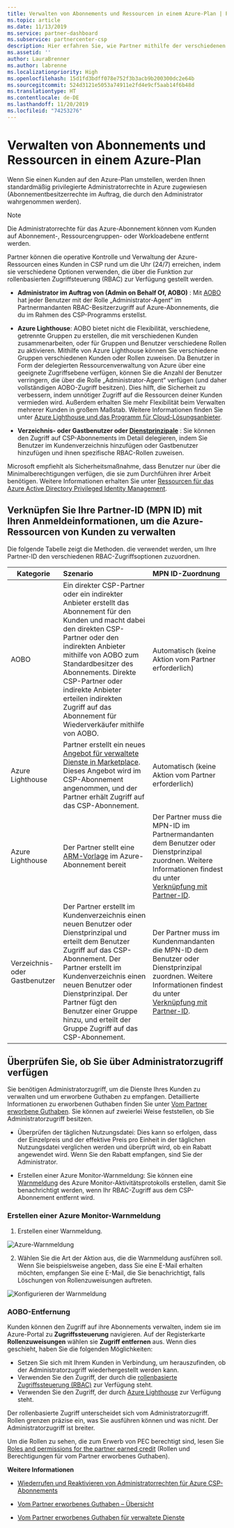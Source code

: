 ```yaml
---
title: Verwalten von Abonnements und Ressourcen in einem Azure-Plan | Partner Center
ms.topic: article
ms.date: 11/13/2019
ms.service: partner-dashboard
ms.subservice: partnercenter-csp
description: Hier erfahren Sie, wie Partner mithilfe der verschiedenen Optionen für die rollenbasierte Zugriffssteuerung (Role-Based Access Control, RBAC) die operative Kontrolle über und die Verwaltung für die Azure-Ressourcen eines Kunden erhalten.
ms.assetid: ''
author: LauraBrenner
ms.author: labrenne
ms.localizationpriority: High
ms.openlocfilehash: 15d1fd3bdff078e752f3b3acb9b200300dc2e64b
ms.sourcegitcommit: 524d3121e5053a74911e2fd4e9cf5aab14f6b48d
ms.translationtype: HT
ms.contentlocale: de-DE
ms.lasthandoff: 11/20/2019
ms.locfileid: "74253276"
---
```

# <a name="manage-subscriptions-and-resources-under-the-azure-plan"></a>Verwalten von Abonnements und Ressourcen in einem Azure-Plan

Wenn Sie einen Kunden auf den Azure-Plan umstellen, werden Ihnen standardmäßig privilegierte Administratorrechte in Azure zugewiesen (Abonnementbesitzerrechte im Auftrag, die durch den Administrator wahrgenommen werden).

 > [!NOTE]
 > Die Administratorrechte für das Azure-Abonnement können vom Kunden auf Abonnement-, Ressourcengruppen- oder Workloadebene entfernt werden. 

 Partner können die operative Kontrolle und Verwaltung der Azure-Ressourcen eines Kunden in CSP rund um die Uhr (24/7) erreichen, indem sie verschiedene Optionen verwenden, die über die Funktion zur rollenbasierten Zugriffsteuerung (RBAC) zur Verfügung gestellt werden. 

- **Administrator im Auftrag von (Admin on Behalf Of, AOBO)** : Mit [AOBO](https://channel9.msdn.com/Series/cspdev/Module-11-Admin-On-Behalf-Of-AOBO) hat jeder Benutzer mit der Rolle „Administrator-Agent“ im Partnermandanten RBAC-Besitzerzugriff auf Azure-Abonnements, die du im Rahmen des CSP-Programms erstellst.

- **Azure Lighthouse**: AOBO bietet nicht die Flexibilität, verschiedene, getrennte Gruppen zu erstellen, die mit verschiedenen Kunden zusammenarbeiten, oder für Gruppen und Benutzer verschiedene Rollen zu aktivieren. Mithilfe von Azure Lighthouse können Sie verschiedene Gruppen verschiedenen Kunden oder Rollen zuweisen. Da Benutzer in Form der delegierten Ressourcenverwaltung von Azure über eine geeignete Zugriffsebene verfügen, können Sie die Anzahl der Benutzer verringern, die über die Rolle „Administrator-Agent“ verfügen (und daher vollständigen AOBO-Zugriff besitzen). Dies hilft, die Sicherheit zu verbessern, indem unnötiger Zugriff auf die Ressourcen deiner Kunden vermieden wird. Außerdem erhalten Sie mehr Flexibilität beim Verwalten mehrerer Kunden in großem Maßstab. Weitere Informationen finden Sie unter [Azure Lighthouse und das Programm für Cloud-Lösungsanbieter](https://docs.microsoft.com/azure/lighthouse/concepts/cloud-solution-provider).

-  **Verzeichnis- oder Gastbenutzer oder [Dienstprinzipale](https://docs.microsoft.com/azure/active-directory/develop/app-objects-and-service-principals)** : Sie können den Zugriff auf CSP-Abonnements im Detail delegieren, indem Sie Benutzer im Kundenverzeichnis hinzufügen oder Gastbenutzer hinzufügen und ihnen spezifische RBAC-Rollen zuweisen. 

Microsoft empfiehlt als Sicherheitsmaßnahme, dass Benutzer nur über die Minimalberechtigungen verfügen, die sie zum Durchführen ihrer Arbeit benötigen. Weitere Informationen erhalten Sie unter [Ressourcen für das Azure Active Directory Privileged Identity Management](https://docs.microsoft.com/azure/active-directory/privileged-identity-management/pim-configure). 

## <a name="link-your-partner-id-mpn-idto-your-credentials-for-managing-customers-azure-resources"></a>Verknüpfen Sie Ihre Partner-ID (MPN ID) mit Ihren Anmeldeinformationen, um die Azure-Ressourcen von Kunden zu verwalten

Die folgende Tabelle zeigt die Methoden. die verwendet werden, um Ihre Partner-ID den verschiedenen RBAC-Zugriffsoptionen zuzuordnen.

|**Kategorie**   |**Szenario**   |**MPN ID-Zuordnung**|
|-----------------|:------------------------|:------------------|
|AOBO   |Ein direkter CSP-Partner oder ein indirekter Anbieter erstellt das Abonnement für den Kunden und macht dabei den direkten CSP-Partner oder den indirekten Anbieter mithilfe von AOBO zum Standardbesitzer des Abonnements. Direkte CSP-Partner oder indirekte Anbieter erteilen indirekten Zugriff auf das Abonnement für Wiederverkäufer mithilfe von AOBO.|Automatisch (keine Aktion vom Partner erforderlich)|
|Azure Lighthouse|Partner erstellt ein neues [Angebot für verwaltete Dienste in Marketplace](https://docs.microsoft.com/azure/lighthouse/concepts/managed-services-offers). Dieses Angebot wird im CSP-Abonnement angenommen, und der Partner erhält Zugriff auf das CSP-Abonnement.|Automatisch (keine Aktion vom Partner erforderlich)|
|Azure Lighthouse|Der Partner stellt eine [ARM-Vorlage](https://docs.microsoft.com/azure/lighthouse/how-to/onboard-customer) im Azure-Abonnement bereit|Der Partner muss die MPN-ID im Partnermandanten dem Benutzer oder Dienstprinzipal zuordnen. Weitere Informationen findest du unter [Verknüpfung mit Partner-ID](https://docs.microsoft.com/azure/billing/billing-partner-admin-link-started).|
|Verzeichnis- oder Gastbenutzer|Der Partner erstellt im Kundenverzeichnis einen neuen Benutzer oder Dienstprinzipal und erteilt dem Benutzer Zugriff auf das CSP-Abonnement. Der Partner erstellt im Kundenverzeichnis einen neuen Benutzer oder Dienstprinzipal. Der Partner fügt den Benutzer einer Gruppe hinzu, und erteilt der Gruppe Zugriff auf das CSP-Abonnement.|Der Partner muss im Kundenmandanten die MPN-ID dem Benutzer oder Dienstprinzipal zuordnen. Weitere Informationen findest du unter [Verknüpfung mit Partner-ID](https://docs.microsoft.com/azure/billing/billing-partner-admin-link-started).|

## <a name="confirm-that-you-have-admin-access"></a>Überprüfen Sie, ob Sie über Administratorzugriff verfügen

Sie benötigen Administratorzugriff, um die Dienste Ihres Kunden zu verwalten und um erworbene Guthaben zu empfangen. Detaillierte Informationen zu erworbenen Guthaben finden Sie unter [Vom Partner erworbene Guthaben](partner-earned-credit.md). Sie können auf zweierlei Weise feststellen, ob Sie Administratorzugriff besitzen.

- Überprüfen der täglichen Nutzungsdatei: Dies kann so erfolgen, dass der Einzelpreis und der effektive Preis pro Einheit in der täglichen Nutzungsdatei verglichen werden und überprüft wird, ob ein Rabatt angewendet wird. Wenn Sie den Rabatt empfangen, sind Sie der Administrator.

- Erstellen einer Azure Monitor-Warnmeldung: Sie können eine [Warnmeldung](https://docs.microsoft.com/azure/azure-monitor/platform/alerts-activity-log) des Azure Monitor-Aktivitätsprotokolls erstellen, damit Sie benachrichtigt werden, wenn Ihr RBAC-Zugriff aus dem CSP-Abonnement entfernt wird.

### <a name="create-an-azure-monitor-alert"></a>Erstellen einer Azure Monitor-Warnmeldung

1. Erstellen einer Warnmeldung.

![Azure-Warnmeldung](images/azure/azurealert1.png)

2. Wählen Sie die Art der Aktion aus, die die Warnmeldung ausführen soll. Wenn Sie beispielsweise angeben, dass Sie eine E-Mail erhalten möchten, empfangen Sie eine E-Mail, die Sie benachrichtigt, falls Löschungen von Rollenzuweisungen auftreten.

![Konfigurieren der Warnmeldung](images/azure/azureconfigurealert2.png)

### <a name="aobo-removal"></a>AOBO-Entfernung

Kunden können den Zugriff auf ihre Abonnements verwalten, indem sie im Azure-Portal zu **Zugriffssteuerung** navigieren. Auf der Registerkarte **Rollenzuweisungen** wählen sie **Zugriff entfernen** aus. Wenn dies geschieht, haben Sie die folgenden Möglichkeiten:

- Setzen Sie sich mit Ihrem Kunden in Verbindung, um herauszufinden, ob der Administratorzugriff wiederhergestellt werden kann.
- Verwenden Sie den Zugriff, der durch die [rollenbasierte Zugriffssteuerung (RBAC)](https://docs.microsoft.com/azure/role-based-access-control/overview) zur Verfügung steht.
- Verwenden Sie den Zugriff, der durch [Azure Lighthouse](https://azure.microsoft.com/services/azure-lighthouse/) zur Verfügung steht.

Der rollenbasierte Zugriff unterscheidet sich vom Administratorzugriff. Rollen grenzen präzise ein, was Sie ausführen können und was nicht. Der Administratorzugriff ist breiter.

Um die Rollen zu sehen, die zum Erwerb von PEC berechtigt sind, lesen Sie [Roles and permissions for the partner earned credit](https://query.prod.cms.rt.microsoft.com/cms/api/am/binary/RE3QuW2) (Rollen und Berechtigungen für vom Partner erworbenes Guthaben).




**Weitere Informationen**

- [Wiederrufen und Reaktivieren von Administratorrechten für Azure CSP-Abonnements](revoke-reinstate-csp.md)

- [Vom Partner erworbenes Guthaben – Übersicht](partner-earned-credit.md)

- [Vom Partner erworbenes Guthaben für verwaltete Dienste](partner-earned-credit-explanation.md)